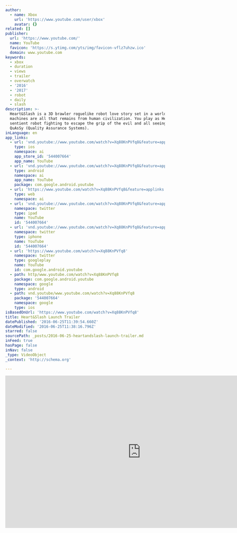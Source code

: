 ```yaml
---
author:
  - name: Xbox
    url: 'https://www.youtube.com/user/xbox'
    avatar: {}
related: []
publisher:
  url: 'https://www.youtube.com/'
  name: YouTube
  favicon: 'https://s.ytimg.com/yts/img/favicon-vflz7uhzw.ico'
  domain: www.youtube.com
keywords:
  - xbox
  - duration
  - views
  - trailer
  - overwatch
  - '2016'
  - '2017'
  - robot
  - daily
  - slash
description: >-
  Heart&Slash is a 3D brawler roguelike robot love story set in a world where
  machines are all that remains from human civilization. You play as Heart, a
  sentient robot fighting to escape the grip of the evil and all seeing machine
  QuAsSy (Quality Assurance Systems).
inLanguage: en
app_links:
  - url: 'vnd.youtube://www.youtube.com/watch?v=Xq88KnPVfq8&feature=applinks'
    type: ios
    namespace: ai
    app_store_id: '544007664'
    app_name: YouTube
  - url: 'vnd.youtube://www.youtube.com/watch?v=Xq88KnPVfq8&feature=applinks'
    type: android
    namespace: ai
    app_name: YouTube
    package: com.google.android.youtube
  - url: 'https://www.youtube.com/watch?v=Xq88KnPVfq8&feature=applinks'
    type: web
    namespace: ai
  - url: 'vnd.youtube://www.youtube.com/watch?v=Xq88KnPVfq8&feature=applinks'
    namespace: twitter
    type: ipad
    name: YouTube
    id: '544007664'
  - url: 'vnd.youtube://www.youtube.com/watch?v=Xq88KnPVfq8&feature=applinks'
    namespace: twitter
    type: iphone
    name: YouTube
    id: '544007664'
  - url: 'https://www.youtube.com/watch?v=Xq88KnPVfq8'
    namespace: twitter
    type: googleplay
    name: YouTube
    id: com.google.android.youtube
  - path: http/www.youtube.com/watch?v=Xq88KnPVfq8
    package: com.google.android.youtube
    namespace: google
    type: android
  - path: vnd.youtube/www.youtube.com/watch?v=Xq88KnPVfq8
    package: '544007664'
    namespace: google
    type: ios
isBasedOnUrl: 'https://www.youtube.com/watch?v=Xq88KnPVfq8'
title: Heart&Slash Launch Trailer
datePublished: '2016-06-25T11:39:54.660Z'
dateModified: '2016-06-25T11:38:16.796Z'
starred: false
sourcePath: _posts/2016-06-25-heartandslash-launch-trailer.md
inFeed: true
hasPage: false
inNav: false
_type: VideoObject
_context: 'http://schema.org'

---
```

<iframe src="https://cdn.embedly.com/widgets/media.html?src=https%3A%2F%2Fwww.youtube.com%2Fembed%2FXq88KnPVfq8%3Ffeature%3Doembed&amp;url=http%3A%2F%2Fwww.youtube.com%2Fwatch%3Fv%3DXq88KnPVfq8&amp;image=https%3A%2F%2Fi.ytimg.com%2Fvi%2FXq88KnPVfq8%2Fhqdefault.jpg&amp;key=b7d04c9b404c499eba89ee7072e1c4f7&amp;type=text%2Fhtml&amp;schema=youtube" width="854" height="480" scrolling="no" frameborder="0" allowfullscreen="" style=""></iframe>